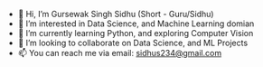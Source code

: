 - 👋 Hi, I’m Gursewak Singh Sidhu (Short - Guru/Sidhu)
- 👀 I’m interested in Data Science, and Machine Learning domian
- 🌱 I’m currently learning Python, and exploring Computer Vision
- 💞️ I’m looking to collaborate on Data Science, and ML Projects
- 📫 You can reach me via email: sidhus234@gmail.com

<!---
Sidhus234/Sidhus234 is a ✨ special ✨ repository because its `README.md` (this file) appears on your GitHub profile.
You can click the Preview link to take a look at your changes.
--->
